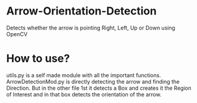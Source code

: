 # Arrow-Orientation-Detection
Detects whether the arrow is pointing Right, Left, Up or Down using OpenCV

# How to use?
utils.py is a self made module with all the important functions.
ArrowDetectionMod.py is directly detecting the arrow and finding the Direction.
But in the other file 1st it detects a Box and creates it the Region of Interest and in that box detects the orientation of the arrow.
